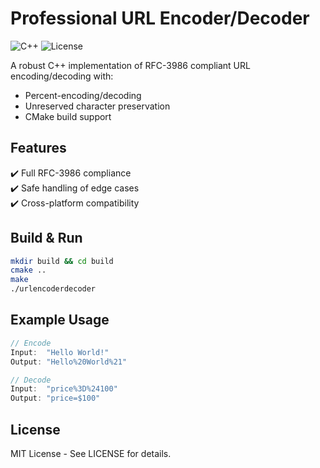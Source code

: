 # Professional URL Encoder/Decoder

![C++](https://img.shields.io/badge/C++-17-blue?logo=cplusplus)
![License](https://img.shields.io/badge/License-MIT-green)

A robust C++ implementation of RFC-3986 compliant URL encoding/decoding with:
- Percent-encoding/decoding
- Unreserved character preservation
- CMake build support

## Features
✔️ Full RFC-3986 compliance  
✔️ Safe handling of edge cases  
✔️ Cross-platform compatibility  

## Build & Run
```bash
mkdir build && cd build
cmake ..
make
./urlencoderdecoder
```

## Example Usage
```cpp
// Encode
Input:  "Hello World!"
Output: "Hello%20World%21"

// Decode
Input:  "price%3D%24100"
Output: "price=$100"
```

## License
MIT License - See LICENSE for details.
